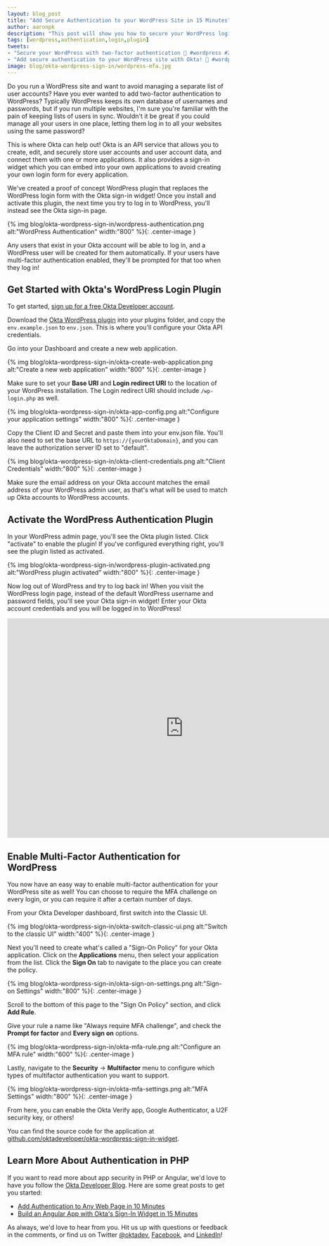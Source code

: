 ```yaml
---
layout: blog_post
title: "Add Secure Authentication to your WordPress Site in 15 Minutes"
author: aaronpk
description: "This post will show you how to secure your WordPress login with two-factor authentication by using Okta's sign-in widget."
tags: [wordpress,authentication,login,plugin]
tweets:
- "Secure your WordPress with two-factor authentication 🔐 #wordpress #2fa"
- "Add secure authentication to your WordPress site with Okta! 🔑 #wordpress"
image: blog/okta-wordpress-sign-in/wordpress-mfa.jpg
---
```


Do you run a WordPress site and want to avoid managing a separate list of user accounts? Have you ever wanted to add two-factor authentication to WordPress? Typically WordPress keeps its own database of usernames and passwords, but if you run multiple websites, I'm sure you're familiar with the pain of keeping lists of users in sync. Wouldn't it be great if you could manage all your users in one place, letting them log in to all your websites using the same password?

This is where Okta can help out! Okta is an API service that allows you to create, edit, and securely store user accounts and user account data, and connect them with one or more applications. It also provides a sign-in widget which you can embed into your own applications to avoid creating your own login form for every application.

We've created a proof of concept WordPress plugin that replaces the WordPress login form with the Okta sign-in widget! Once you install and activate this plugin, the next time you try to log in to WordPress, you'll instead see the Okta sign-in page.

{% img blog/okta-wordpress-sign-in/wordpress-authentication.png alt:"WordPress Authentication" width:"800" %}{: .center-image }

Any users that exist in your Okta account will be able to log in, and a WordPress user will be created for them automatically. If your users have multi-factor authentication enabled, they'll be prompted for that too when they log in!


## Get Started with Okta's WordPress Login Plugin

To get started, [sign up for a free Okta Developer account](https://developer.okta.com/signup/).

Download the [Okta WordPress plugin](https://github.com/oktadeveloper/okta-wordpress-sign-in-widget) into your plugins folder, and copy the `env.example.json` to `env.json`. This is where you'll configure your Okta API credentials.

Go into your Dashboard and create a new web application.

{% img blog/okta-wordpress-sign-in/okta-create-web-application.png alt:"Create a new web application" width:"800" %}{: .center-image }

Make sure to set your **Base URI** and **Login redirect URI** to the location of your WordPress installation. The Login redirect URI should include `/wp-login.php` as well.

{% img blog/okta-wordpress-sign-in/okta-app-config.png alt:"Configure your application settings" width:"800" %}{: .center-image }

Copy the Client ID and Secret and paste them into your env.json file. You'll also need to set the base URL to `https://{yourOktaDomain}`, and you can leave the authorization server ID set to "default".

{% img blog/okta-wordpress-sign-in/okta-client-credentials.png alt:"Client Credentials" width:"800" %}{: .center-image }

Make sure the email address on your Okta account matches the email address of your WordPress admin user, as that's what will be used to match up Okta accounts to WordPress accounts.

## Activate the WordPress Authentication Plugin

In your WordPress admin page, you'll see the Okta plugin listed. Click "activate" to enable the plugin! If you've configured everything right, you'll see the plugin listed as activated.

{% img blog/okta-wordpress-sign-in/wordpress-plugin-activated.png alt:"WordPress plugin activated" width:"800" %}{: .center-image }

Now log out of WordPress and try to log back in! When you visit the WordPress login page, instead of the default WordPress username and password fields, you'll see your Okta sign-in widget! Enter your Okta account credentials and you will be logged in to WordPress!

<iframe width="800" height="500" src="https://www.youtube.com/embed/l8fWJTSDlWo" frameborder="0" allow="accelerometer; autoplay; encrypted-media; gyroscope; picture-in-picture" allowfullscreen></iframe>

## Enable Multi-Factor Authentication for WordPress

You now have an easy way to enable multi-factor authentication for your WordPress site as well! You can choose to require the MFA challenge on every login, or you can require it after a certain number of days.

From your Okta Developer dashboard, first switch into the Classic UI.

{% img blog/okta-wordpress-sign-in/okta-switch-classic-ui.png alt:"Switch to the classic UI" width:"400" %}{: .center-image }

Next you'll need to create what's called a "Sign-On Policy" for your Okta application. Click on the **Applications** menu, then select your application from the list. Click the **Sign On** tab to navigate to the place you can create the policy.

{% img blog/okta-wordpress-sign-in/okta-sign-on-settings.png alt:"Sign-on Settings" width:"800" %}{: .center-image }

Scroll to the bottom of this page to the "Sign On Policy" section, and click **Add Rule**.

Give your rule a name like "Always require MFA challenge", and check the **Prompt for factor** and **Every sign on** options.

{% img blog/okta-wordpress-sign-in/okta-mfa-rule.png alt:"Configure an MFA rule" width:"600" %}{: .center-image }

Lastly, navigate to the **Security** -> **Multifactor** menu to configure which types of multifactor authentication you want to support.

{% img blog/okta-wordpress-sign-in/okta-mfa-settings.png alt:"MFA Settings" width:"800" %}{: .center-image }

From here, you can enable the Okta Verify app, Google Authenticator, a U2F security key, or others!

You can find the source code for the application at [github.com/oktadeveloper/okta-wordpress-sign-in-widget](https://github.com/oktadeveloper/okta-wordpress-sign-in-widget).

## Learn More About Authentication in PHP

If you want to read more about app security in PHP or Angular, we'd love to have you follow the [Okta Developer Blog](https://developer.okta.com/blog/). Here are some great posts to get you started:

* [Add Authentication to Any Web Page in 10 Minutes](https://developer.okta.com/blog/2018/06/08/add-authentication-to-any-web-page-in-10-minutes)
* [Build an Angular App with Okta's Sign-In Widget in 15 Minutes](https://developer.okta.com/blog/2017/03/27/angular-okta-sign-in-widget)

As always, we'd love to hear from you. Hit us up with questions or feedback in the comments, or find us on Twitter [@oktadev](https://twitter.com/oktadev), [Facebook](https://www.facebook.com/oktadevelopers/), and [LinkedIn](https://www.linkedin.com/company/okta-inc-/)!
